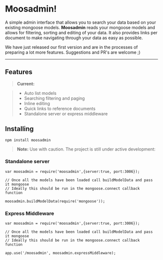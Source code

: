 Moosadmin!
===================


A simple admin interface that allows you to search your data based on your existing mongoose models. **Moosadmin** reads your mongoose models and allows for filtering, sorting and editing of your data. It also provides links per document to make navigating through your data as easy as possible.

We have just released our first version and are in the processes of preparing a lot more features. Suggestions and PR's are welcome ;)

----------


Features
-------------


> **Current:**

> - Auto list models
> - Searching filtering and paging
> - Inline editing
> - Quick links to reference documents
> - Standalone server or express middleware

Installing
-------------
```
npm install moosadmin
```



> **Note:** Use with caution. The project is still under active development:


### Standalone server
```
var moosadmin = require('moosadmin',{server:true, port:3006});

// Once all the models have been loaded call buildModelData and pass it mongoose
// Ideally this should be run in the mongoose.connect callback function

moosadmin.buildModelData(require('mongoose'));

```



### Express Middleware
```
var moosadmin = require('moosadmin',{server:true, port:3006});

// Once all the models have been loaded call buildModelData and pass it mongoose
// Ideally this should be run in the mongoose.connect callback function

app.use('/moosadmin', moosadmin.expressMiddleware);

```
